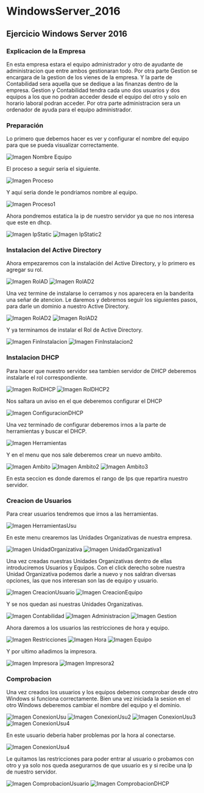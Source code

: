 # WindowsServer_2016
## Ejercicio Windows Server 2016
### Explicacion de la Empresa

En esta empresa estara el equipo administrador y otro de ayudante de administracion que entre ambos gestionaran todo.
Por otra parte Gestion se encargara de la gestion de los vienes de la empresa.
Y la parte de Contabilidad sera aquella que se dedique a las finanzas dentro de la empresa.
Gestion y Contabilidad tendra cada uno dos usuarios y dos equipos a los que no podran acceder desde el equipo del otro y solo en horario laboral podran acceder. 
Por otra parte administracion sera un ordenador de ayuda para el equipo administrador.

### Preparación
Lo primero que debemos hacer es ver y configurar el nombre del equipo para que se pueda visualizar correctamente.

![Imagen Nombre Equipo](https://github.com/josemanueltorreslopez/WindowsServer_2016/blob/master/Nombre%20Equipo.JPG)

El proceso a seguir seria el siguiente.

![Imagen Proceso](https://github.com/josemanueltorreslopez/WindowsServer_2016/blob/master/Proceso.JPG)

Y aquí seria donde le pondriamos nombre al equipo.

![Imagen Proceso1](https://github.com/josemanueltorreslopez/WindowsServer_2016/blob/master/Proceso1.JPG)

Ahora pondremos estatica la ip de nuestro servidor ya que no nos interesa que este en dhcp.

![Imagen IpStatic](https://github.com/josemanueltorreslopez/WindowsServer_2016/blob/master/IpStatic.JPG)
![Imagen IpStatic2](https://github.com/josemanueltorreslopez/WindowsServer_2016/blob/master/IpStatic2.JPG)

### Instalacion del Active Directory
Ahora empezaremos con la instalación del Active Directory, y lo primero es agregar su rol.

![Imagen RolAD](https://github.com/josemanueltorreslopez/WindowsServer_2016/blob/master/RolAD.JPG)
![Imagen RolAD2](https://github.com/josemanueltorreslopez/WindowsServer_2016/blob/master/RolAD2.JPG)

Una vez termine de instalarse lo cerramos y nos aparecera en la banderita una señar de atencion. Le daremos y debremos seguir los siguientes pasos, para darle un dominio a nuestro Active Directory.

![Imagen RolAD2](https://github.com/josemanueltorreslopez/WindowsServer_2016/blob/master/Dominio.JPG)
![Imagen RolAD2](https://github.com/josemanueltorreslopez/WindowsServer_2016/blob/master/Dominio2.JPG)

Y ya terminamos de instalar el Rol de Active Directory.

![Imagen FinInstalacion](https://github.com/josemanueltorreslopez/WindowsServer_2016/blob/master/FinInstalacion.JPG)
![Imagen FinInstalacion2](https://github.com/josemanueltorreslopez/WindowsServer_2016/blob/master/FinInstalacion2.JPG)

### Instalacion DHCP
Para hacer que nuestro servidor sea tambien servidor de DHCP deberemos instalarle el rol correspondiente.

![Imagen RolDHCP](https://github.com/josemanueltorreslopez/WindowsServer_2016/blob/master/RolDHCP.JPG)
![Imagen RolDHCP2](https://github.com/josemanueltorreslopez/WindowsServer_2016/blob/master/RolDHCP2.JPG)

Nos saltara un aviso en el que deberemos configurar el DHCP

![Imagen ConfiguracionDHCP](https://github.com/josemanueltorreslopez/WindowsServer_2016/blob/master/ConfiguracionDHCP.JPG)

Una vez terminado de configurar deberemos irnos a la parte de herramientas y buscar el DHCP.

![Imagen Herramientas](https://github.com/josemanueltorreslopez/WindowsServer_2016/blob/master/Herramientas.JPG)

Y en el menu que nos sale deberemos crear un nuevo ambito.

![Imagen Ambito](https://github.com/josemanueltorreslopez/WindowsServer_2016/blob/master/Ambito.JPG)
![Imagen Ambito2](https://github.com/josemanueltorreslopez/WindowsServer_2016/blob/master/Ambito1.JPG)
![Imagen Ambito3](https://github.com/josemanueltorreslopez/WindowsServer_2016/blob/master/Ambito2.JPG)

En esta seccion es donde daremos el rango de Ips que repartira nuestro servidor.

### Creacion de Usuarios

Para crear usuarios tendremos que irnos a las herramientas.

![Imagen HerramientasUsu](https://github.com/josemanueltorreslopez/WindowsServer_2016/blob/master/HerramientasUsu.JPG)

En este menu crearemos las Unidades Organizativas de nuestra empresa.

![Imagen UnidadOrganizativa](https://github.com/josemanueltorreslopez/WindowsServer_2016/blob/master/UnidadOrganizativa.JPG)
![Imagen UnidadOrganizativa1](https://github.com/josemanueltorreslopez/WindowsServer_2016/blob/master/UnidadOrganizativa1.JPG)


Una vez creadas nuestras Unidades Organizativas dentro de ellas introduciremos Usuarios y Equipos.
Con el click derecho sobre nuestra Unidad Organizativa podemos darle a nuevo y nos saldran diversas opciones, las que nos interesan son las de equipo y usuario.

![Imagen CreacionUsuario](https://github.com/josemanueltorreslopez/WindowsServer_2016/blob/master/CreacionUsuario.JPG)
![Imagen CreacionEquipo](https://github.com/josemanueltorreslopez/WindowsServer_2016/blob/master/CreacionEquipo.JPG)

Y se nos quedan asi nuestras Unidades Organizativas.

![Imagen Contabilidad](https://github.com/josemanueltorreslopez/WindowsServer_2016/blob/master/Contabilidad.JPG)
![Imagen Administracion](https://github.com/josemanueltorreslopez/WindowsServer_2016/blob/master/Administracion.JPG)
![Imagen Gestion](https://github.com/josemanueltorreslopez/WindowsServer_2016/blob/master/Gestion.JPG)

Ahora daremos a los usuarios las restricciones de hora y equipo.

![Imagen Restricciones](https://github.com/josemanueltorreslopez/WindowsServer_2016/blob/master/Restricciones.JPG)
![Imagen Hora](https://github.com/josemanueltorreslopez/WindowsServer_2016/blob/master/Hora.JPG)
![Imagen Equipo](https://github.com/josemanueltorreslopez/WindowsServer_2016/blob/master/Equipo.JPG)

Y por ultimo añadimos la impresora.

![Imagen Impresora](https://github.com/josemanueltorreslopez/WindowsServer_2016/blob/master/impresora.png)
![Imagen Impresora2](https://github.com/josemanueltorreslopez/WindowsServer_2016/blob/master/impresora2.png)

### Comprobacion
Una vez creados los usuarios y los equipos debemos comprobar desde otro Windows si funciona correctamente.
Bien una vez iniciada la sesion en el otro Windows deberemos cambiar el nombre del equipo y el dominio.

![Imagen ConexionUsu](https://github.com/josemanueltorreslopez/WindowsServer_2016/blob/master/ConexionUsu.PNG)
![Imagen ConexionUsu2](https://github.com/josemanueltorreslopez/WindowsServer_2016/blob/master/ConexcionUsu2.PNG)
![Imagen ConexionUsu3](https://github.com/josemanueltorreslopez/WindowsServer_2016/blob/master/ConexionUsu3.PNG)
![Imagen ConexionUsu4](https://github.com/josemanueltorreslopez/WindowsServer_2016/blob/master/ConexionUsu4.PNG)

En este usuario deberia haber problemas por la hora al conectarse.

![Imagen ConexionUsu4](https://github.com/josemanueltorreslopez/WindowsServer_2016/blob/master/RestriccionTiempo.PNG)

Le quitamos las restricciones para poder entrar al usuario o probamos con otro y ya solo nos queda asegurarnos de que usuario es y si recibe una Ip de nuestro servidor.

![Imagen ComprobacionUsuario](https://github.com/josemanueltorreslopez/WindowsServer_2016/blob/master/ComprobacionUsu.PNG)
![Imagen ComprobacionDHCP](https://github.com/josemanueltorreslopez/WindowsServer_2016/blob/master/ComprobacionClienteDHCP.PNG)
